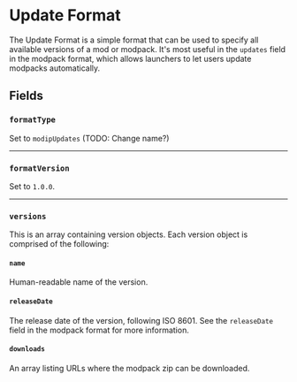 # Update Format
The Update Format is a simple format that can be used to specify all available versions of a mod or modpack. It's most useful in the `updates` field in the modpack format, which allows launchers to let users update modpacks automatically.

## Fields

### `formatType`
Set to `modipUpdates` (TODO: Change name?)

---

### `formatVersion`
Set to `1.0.0`.

---

### `versions`
This is an array containing version objects. Each version object is comprised of the following:

#### `name`
Human-readable name of the version.

#### `releaseDate`
The release date of the version, following ISO 8601. See the `releaseDate` field in the modpack format for more information.

#### `downloads`
An array listing URLs where the modpack zip can be downloaded.
